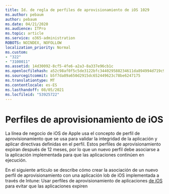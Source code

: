 ```yaml
---
title: Id. de regla de perfiles de aprovisionamiento de iOS 1029
ms.author: pebaum
author: pebaum
ms.date: 04/21/2020
ms.audience: ITPro
ms.topic: article
ms.service: o365-administration
ROBOTS: NOINDEX, NOFOLLOW
localization_priority: Normal
ms.custom:
- "322"
- "3100011"
ms.assetid: 14d30092-8cf5-4fe6-a2a3-8a337e96cb1c
ms.openlocfilehash: a52c98af0f5c5de3122bfc344029588234611da894994d719c95f6af78944405
ms.sourcegitcommit: b5f7da89a650d2915dc652449623c78be6247175
ms.translationtype: MT
ms.contentlocale: es-ES
ms.lasthandoff: 08/05/2021
ms.locfileid: "53925722"
---
```

# <a name="ios-provisioning-profiles"></a>Perfiles de aprovisionamiento de iOS

La línea de negocio de iOS de Apple usa el concepto de perfil de aprovisionamiento que se usa para validar la integridad de la aplicación y aplicar directivas definidas en el perfil. Estos perfiles de aprovisionamiento expiran después de 12 meses, por lo que un nuevo perfil debe asociarse a la aplicación implementada para que las aplicaciones continúen en ejecución.
  
En el siguiente artículo se describe cómo crear la asociación de un nuevo perfil de aprovisionamiento con una aplicación lob de iOS implementada a través de Intune: Usar perfiles de aprovisionamiento de aplicaciones [de iOS](https://docs.microsoft.com/intune/app-provisioning-profile-ios) para evitar que las aplicaciones expiren
  
